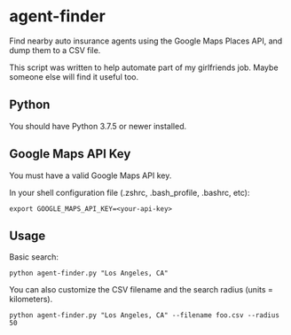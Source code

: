 # agent-finder
Find nearby auto insurance agents using the Google Maps Places API, and dump them to a CSV file.

This script was written to help automate part of
my girlfriends job. Maybe someone else will find it useful too.

## Python

You should have Python 3.7.5 or newer installed.

## Google Maps API Key
You must have a valid Google Maps API key.

In your shell configuration file (.zshrc, .bash_profile, .bashrc, etc):
```shell
export GOOGLE_MAPS_API_KEY=<your-api-key>
```

## Usage



Basic search:

```shell
python agent-finder.py "Los Angeles, CA"
```

You can also customize the CSV filename and the search radius (units = kilometers).
```shell
python agent-finder.py "Los Angeles, CA" --filename foo.csv --radius 50
```
